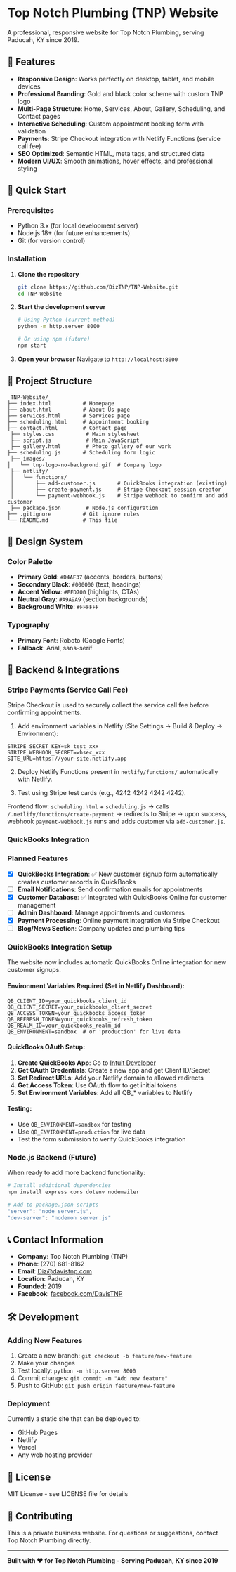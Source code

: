 # Top Notch Plumbing (TNP) Website

A professional, responsive website for Top Notch Plumbing, serving Paducah, KY since 2019.

## 🌟 Features

- **Responsive Design**: Works perfectly on desktop, tablet, and mobile devices
- **Professional Branding**: Gold and black color scheme with custom TNP logo
 - **Multi-Page Structure**: Home, Services, About, Gallery, Scheduling, and Contact pages
 - **Interactive Scheduling**: Custom appointment booking form with validation
 - **Payments**: Stripe Checkout integration with Netlify Functions (service call fee)
- **SEO Optimized**: Semantic HTML, meta tags, and structured data
- **Modern UI/UX**: Smooth animations, hover effects, and professional styling

## 🚀 Quick Start

### Prerequisites
- Python 3.x (for local development server)
- Node.js 18+ (for future enhancements)
- Git (for version control)

### Installation

1. **Clone the repository**
   ```bash
   git clone https://github.com/DizTNP/TNP-Website.git
   cd TNP-Website
   ```

2. **Start the development server**
   ```bash
   # Using Python (current method)
   python -m http.server 8000
   
   # Or using npm (future)
   npm start
   ```

3. **Open your browser**
   Navigate to `http://localhost:8000`

## 📁 Project Structure

```
 TNP-Website/
├── index.html          # Homepage
├── about.html          # About Us page
├── services.html       # Services page
├── scheduling.html     # Appointment booking
├── contact.html        # Contact page
 ├── styles.css          # Main stylesheet
 ├── script.js           # Main JavaScript
 ├── gallery.html        # Photo gallery of our work
├── scheduling.js       # Scheduling form logic
 ├── images/
│   └── tnp-logo-no-backgrond.gif  # Company logo
 ├── netlify/
 │   └── functions/
 │       ├── add-customer.js       # QuickBooks integration (existing)
 │       ├── create-payment.js     # Stripe Checkout session creator
 │       └── payment-webhook.js    # Stripe webhook to confirm and add customer
 ├── package.json        # Node.js configuration
├── .gitignore          # Git ignore rules
└── README.md           # This file
```

## 🎨 Design System

### Color Palette
- **Primary Gold**: `#D4AF37` (accents, borders, buttons)
- **Secondary Black**: `#000000` (text, headings)
- **Accent Yellow**: `#FFD700` (highlights, CTAs)
- **Neutral Gray**: `#A9A9A9` (section backgrounds)
- **Background White**: `#FFFFFF`

### Typography
- **Primary Font**: Roboto (Google Fonts)
- **Fallback**: Arial, sans-serif

## 🔧 Backend & Integrations

### Stripe Payments (Service Call Fee)
Stripe Checkout is used to securely collect the service call fee before confirming appointments.

1) Add environment variables in Netlify (Site Settings → Build & Deploy → Environment):
```
STRIPE_SECRET_KEY=sk_test_xxx
STRIPE_WEBHOOK_SECRET=whsec_xxx
SITE_URL=https://your-site.netlify.app
```

2) Deploy Netlify Functions present in `netlify/functions/` automatically with Netlify.

3) Test using Stripe test cards (e.g., 4242 4242 4242 4242).

Frontend flow: `scheduling.html` + `scheduling.js` → calls `/.netlify/functions/create-payment` → redirects to Stripe → upon success, webhook `payment-webhook.js` runs and adds customer via `add-customer.js`.

### QuickBooks Integration

### Planned Features
- [x] **QuickBooks Integration**: ✅ New customer signup form automatically creates customer records in QuickBooks
- [ ] **Email Notifications**: Send confirmation emails for appointments
- [x] **Customer Database**: ✅ Integrated with QuickBooks Online for customer management
- [ ] **Admin Dashboard**: Manage appointments and customers
- [x] **Payment Processing**: Online payment integration via Stripe Checkout
- [ ] **Blog/News Section**: Company updates and plumbing tips

### QuickBooks Integration Setup

The website now includes automatic QuickBooks Online integration for new customer signups.

#### Environment Variables Required (Set in Netlify Dashboard):
```
QB_CLIENT_ID=your_quickbooks_client_id
QB_CLIENT_SECRET=your_quickbooks_client_secret
QB_ACCESS_TOKEN=your_quickbooks_access_token
QB_REFRESH_TOKEN=your_quickbooks_refresh_token
QB_REALM_ID=your_quickbooks_realm_id
QB_ENVIRONMENT=sandbox  # or 'production' for live data
```

#### QuickBooks OAuth Setup:
1. **Create QuickBooks App**: Go to [Intuit Developer](https://developer.intuit.com/)
2. **Get OAuth Credentials**: Create a new app and get Client ID/Secret
3. **Set Redirect URLs**: Add your Netlify domain to allowed redirects
4. **Get Access Token**: Use OAuth flow to get initial tokens
5. **Set Environment Variables**: Add all QB_* variables to Netlify

#### Testing:
- Use `QB_ENVIRONMENT=sandbox` for testing
- Use `QB_ENVIRONMENT=production` for live data
- Test the form submission to verify QuickBooks integration

### Node.js Backend (Future)
When ready to add more backend functionality:

```bash
# Install additional dependencies
npm install express cors dotenv nodemailer

# Add to package.json scripts
"server": "node server.js",
"dev-server": "nodemon server.js"
```

## 📞 Contact Information

- **Company**: Top Notch Plumbing (TNP)
- **Phone**: (270) 681-8162
- **Email**: Diz@davistnp.com
- **Location**: Paducah, KY
- **Founded**: 2019
- **Facebook**: [facebook.com/DavisTNP](https://facebook.com/DavisTNP)

## 🛠️ Development

### Adding New Features
1. Create a new branch: `git checkout -b feature/new-feature`
2. Make your changes
3. Test locally: `python -m http.server 8000`
4. Commit changes: `git commit -m "Add new feature"`
5. Push to GitHub: `git push origin feature/new-feature`

### Deployment
Currently a static site that can be deployed to:
- GitHub Pages
- Netlify
- Vercel
- Any web hosting provider

## 📄 License

MIT License - see LICENSE file for details

## 🤝 Contributing

This is a private business website. For questions or suggestions, contact Top Notch Plumbing directly.

---

**Built with ❤️ for Top Notch Plumbing - Serving Paducah, KY since 2019**

